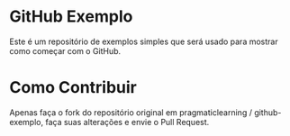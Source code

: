 GitHub Exemplo
==============

Este é um repositório de exemplos simples que será usado para mostrar como começar com o GitHub.

Como Contribuir
=================

Apenas faça o fork do repositório original em pragmaticlearning / github-exemplo, faça suas alterações e envie o Pull Request.
